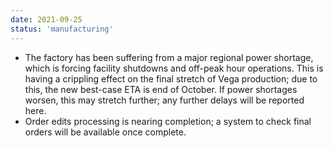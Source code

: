 ```yaml
---
date: 2021-09-25
status: 'manufacturing'
---
```


- The factory has been suffering from a major regional power shortage, which is forcing facility shutdowns and off-peak hour operations. This is having a crippling effect on the final stretch of Vega production; due to this, the new best-case ETA is end of October. If power shortages worsen, this may stretch further; any further delays will be reported here.  
- Order edits processing is nearing completion; a system to check final orders will be available once complete.